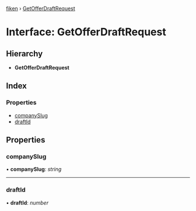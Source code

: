 [fiken](../README.md) › [GetOfferDraftRequest](getofferdraftrequest.md)

# Interface: GetOfferDraftRequest

## Hierarchy

* **GetOfferDraftRequest**

## Index

### Properties

* [companySlug](getofferdraftrequest.md#companyslug)
* [draftId](getofferdraftrequest.md#draftid)

## Properties

###  companySlug

• **companySlug**: *string*

___

###  draftId

• **draftId**: *number*
